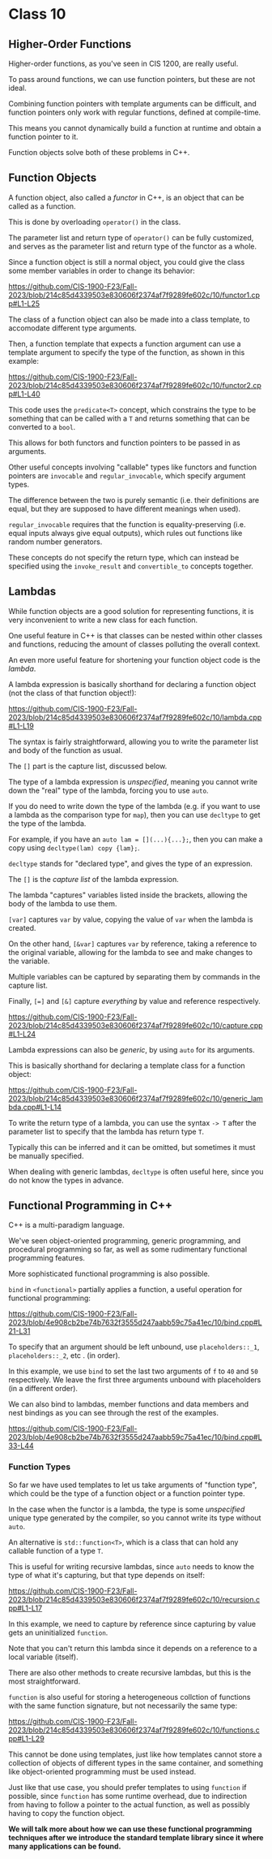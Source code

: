 #  Class 10

##  Higher-Order Functions


Higher-order functions, as you've seen in CIS 1200, are really useful.

To pass around functions, we can use function pointers, but these are not ideal.

Combining function pointers with template arguments can be difficult, and function pointers only work with regular functions, defined at compile-time.

This means you cannot dynamically build a function at runtime and obtain a function pointer to it.

Function objects solve both of these problems in C++.

  
##  Function Objects


A function object, also called a *functor* in C++, is an object that can be called as a function.

This is done by overloading `operator()` in the class.

The parameter list and return type of `operator()` can be fully customized, and serves as the parameter list and return type of the functor as a whole.

Since a function object is still a normal object, you could give the class some member variables in order to change its behavior:


https://github.com/CIS-1900-F23/Fall-2023/blob/214c85d4339503e830606f2374af7f9289fe602c/10/functor1.cpp#L1-L25

  

The class of a function object can also be made into a class template, to accomodate different type arguments.

Then, a function template that expects a function argument can use a template argument to specify the type of the function, as shown in this example:
  

https://github.com/CIS-1900-F23/Fall-2023/blob/214c85d4339503e830606f2374af7f9289fe602c/10/functor2.cpp#L1-L40
  

This code uses the `predicate<T>` concept, which constrains the type to be something that can be called with a `T` and returns something that can be converted to a `bool`.

This allows for both functors and function pointers to be passed in as arguments.
  

Other useful concepts involving "callable" types like functors and function pointers are `invocable` and `regular_invocable`, which specify argument types.

The difference between the two is purely semantic (i.e. their definitions are equal, but they are supposed to have different meanings when used).

`regular_invocable` requires that the function is equality-preserving (i.e. equal inputs always give equal outputs), which rules out functions like random number generators.

These concepts do not specify the return type, which can instead be specified using the `invoke_result` and `convertible_to` concepts together.
  

##  Lambdas


While function objects are a good solution for representing functions, it is very inconvenient to write a new class for each function.

One useful feature in C++ is that classes can be nested within other classes and functions, reducing the amount of classes polluting the overall context.

An even more useful feature for shortening your function object code is the *lambda*.
  

A lambda expression is basically shorthand for declaring a function object (not the class of that function object!):


https://github.com/CIS-1900-F23/Fall-2023/blob/214c85d4339503e830606f2374af7f9289fe602c/10/lambda.cpp#L1-L19
  

The syntax is fairly straightforward, allowing you to write the parameter list and body of the function as usual.

The `[]` part is the capture list, discussed below.
  

The type of a lambda expression is *unspecified*, meaning you cannot write down the "real" type of the lambda, forcing you to use `auto`.

If you do need to write down the type of the lambda (e.g. if you want to use a lambda as the comparison type for `map`), then you can use `decltype` to get the type of the lambda.

For example, if you have an `auto lam = [](...){...};`, then you can make a copy using `decltype(lam) copy {lam};`.

`decltype` stands for "declared type", and gives the type of an expression.

  

The `[]` is the *capture list* of the lambda expression.

The lambda "captures" variables listed inside the brackets, allowing the body of the lambda to use them.

`[var]` captures `var` by value, copying the value of `var` when the lambda is created.

On the other hand, `[&var]` captures `var` by reference, taking a reference to the original variable, allowing for the lambda to see and make changes to the variable.

Multiple variables can be captured by separating them by commands in the capture list.

Finally, `[=]` and `[&]` capture *everything* by value and reference respectively.

  

https://github.com/CIS-1900-F23/Fall-2023/blob/214c85d4339503e830606f2374af7f9289fe602c/10/capture.cpp#L1-L24

  

Lambda expressions can also be *generic*, by using `auto` for its arguments.

This is basically shorthand for declaring a template class for a function object:

  

https://github.com/CIS-1900-F23/Fall-2023/blob/214c85d4339503e830606f2374af7f9289fe602c/10/generic_lambda.cpp#L1-L14

  

To write the return type of a lambda, you can use the syntax `-> T` after the parameter list to specify that the lambda has return type `T`.

Typically this can be inferred and it can be omitted, but sometimes it must be manually specified.

When dealing with generic lambdas, `decltype` is often useful here, since you do not know the types in advance.

  

##  Functional Programming in C++

  
C++ is a multi-paradigm language.

We've seen object-oriented programming, generic programming, and procedural programming so far, as well as some rudimentary functional programming features.

More sophisticated functional programming is also possible.

  

`bind` in `<functional>` partially applies a function, a useful operation for functional programming:
  
https://github.com/CIS-1900-F23/Fall-2023/blob/4e908cb2be74b7632f3555d247aabb59c75a41ec/10/bind.cpp#L21-L31

To specify that an argument should be left unbound, use `placeholders::_1`, `placeholders::_2`, etc . (in order).

In this example, we use `bind` to set the  last two arguments of `f` to `40` and `50` respectively. We leave the first three arguments unbound with placeholders (in a different order).

We can also bind to lambdas, member functions and data members and nest bindings as you can see through the rest of the examples.

https://github.com/CIS-1900-F23/Fall-2023/blob/4e908cb2be74b7632f3555d247aabb59c75a41ec/10/bind.cpp#L33-L44

###  Function Types

  

So far we have used templates to let us take arguments of "function type", which could be the type of a function object or a function pointer type.

In the case when the functor is a lambda, the type is some *unspecified* unique type generated by the compiler, so you cannot write its type without `auto`.

An alternative is `std::function<T>`, which is a class that can hold any callable function of a type `T`.

This is useful for writing recursive lambdas, since `auto` needs to know the type of what it's capturing, but that type depends on itself:

  
https://github.com/CIS-1900-F23/Fall-2023/blob/214c85d4339503e830606f2374af7f9289fe602c/10/recursion.cpp#L1-L17

  
In this example, we need to capture by reference since capturing by value gets an uninitialized `function`.

Note that you can't return this lambda since it depends on a reference to a local variable (itself).

There are also other methods to create recursive lambdas, but this is the most straightforward.


`function` is also useful for storing a heterogeneous collction of functions with the same function signature, but not necessarily the same type:

  
https://github.com/CIS-1900-F23/Fall-2023/blob/214c85d4339503e830606f2374af7f9289fe602c/10/functions.cpp#L1-L29

  

This cannot be done using templates, just like how templates cannot store a collection of objects of different types in the same container, and something like object-oriented programming must be used instead.

Just like that use case, you should prefer templates to using `function` if possible, since `function` has some runtime overhead, due to indirection from having to follow a pointer to the actual function, as well as possibly having to copy the function object.


**We will talk more about how we can use these functional programming techniques after we introduce the standard template library since it where many applications can be found.**